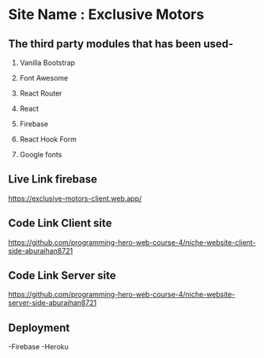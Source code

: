 # Site Name : Exclusive Motors

## The third party modules that has been used-

1. Vanilla Bootstrap

2. Font Awesome

3. React Router

4. React

5. Firebase

6. React Hook Form

7. Google fonts

## Live Link firebase

https://exclusive-motors-client.web.app/

## Code Link Client site

https://github.com/programming-hero-web-course-4/niche-website-client-side-aburaihan8721

## Code Link Server site

https://github.com/programming-hero-web-course-4/niche-website-server-side-aburaihan8721

## Deployment

-Firebase
-Heroku
